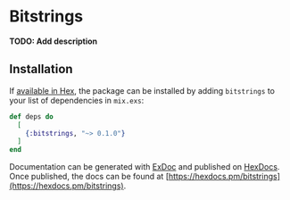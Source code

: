 # Bitstrings

**TODO: Add description**

## Installation

If [available in Hex](https://hex.pm/docs/publish), the package can be installed
by adding `bitstrings` to your list of dependencies in `mix.exs`:

```elixir
def deps do
  [
    {:bitstrings, "~> 0.1.0"}
  ]
end
```

Documentation can be generated with [ExDoc](https://github.com/elixir-lang/ex_doc)
and published on [HexDocs](https://hexdocs.pm). Once published, the docs can
be found at [https://hexdocs.pm/bitstrings](https://hexdocs.pm/bitstrings).

